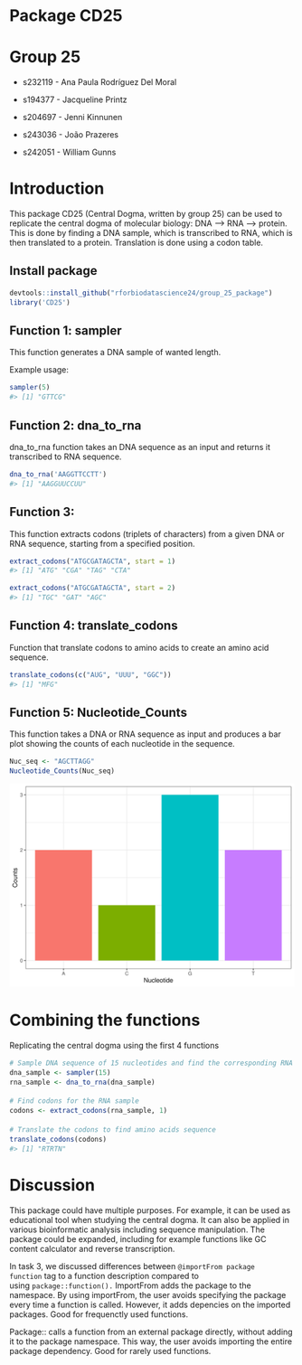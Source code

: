 Package CD25
================

# Group 25

- s232119 - Ana Paula Rodríguez Del Moral

- s194377 - Jacqueline Printz

- s204697 - Jenni Kinnunen

- s243036 - João Prazeres

- s242051 - William Gunns

# Introduction

This package CD25 (Central Dogma, written by group 25) can be used to
replicate the central dogma of molecular biology: DNA –\> RNA –\>
protein. This is done by finding a DNA sample, which is transcribed to
RNA, which is then translated to a protein. Translation is done using a
codon table.

## Install package

``` r
devtools::install_github("rforbiodatascience24/group_25_package")
library('CD25')
```

## Function 1: sampler

This function generates a DNA sample of wanted length.

Example usage:

``` r
sampler(5)
#> [1] "GTTCG"
```

## Function 2: dna_to_rna

dna_to_rna function takes an DNA sequence as an input and returns it
transcribed to RNA sequence.

``` r
dna_to_rna('AAGGTTCCTT')
#> [1] "AAGGUUCCUU"
```

## Function 3:

This function extracts codons (triplets of characters) from a given DNA
or RNA sequence, starting from a specified position.

``` r
extract_codons("ATGCGATAGCTA", start = 1)
#> [1] "ATG" "CGA" "TAG" "CTA"
```

``` r
extract_codons("ATGCGATAGCTA", start = 2)
#> [1] "TGC" "GAT" "AGC"
```

## Function 4: translate_codons

Function that translate codons to amino acids to create an amino acid
sequence.

``` r
translate_codons(c("AUG", "UUU", "GGC"))
#> [1] "MFG"
```

## Function 5: Nucleotide_Counts

This function takes a DNA or RNA sequence as input and produces a bar
plot showing the counts of each nucleotide in the sequence.

``` r
Nuc_seq <- "AGCTTAGG"
Nucleotide_Counts(Nuc_seq)
```

![](README_files/figure-gfm/unnamed-chunk-8-1.svg)<!-- -->

# Combining the functions

Replicating the central dogma using the first 4 functions

``` r
# Sample DNA sequence of 15 nucleotides and find the corresponding RNA sequence
dna_sample <- sampler(15)
rna_sample <- dna_to_rna(dna_sample)

# Find codons for the RNA sample
codons <- extract_codons(rna_sample, 1)

# Translate the codons to find amino acids sequence
translate_codons(codons)
#> [1] "RTRTN"
```

# Discussion

This package could have multiple purposes. For example, it can be used
as educational tool when studying the central dogma. It can also be
applied in various bioinformatic analysis including sequence
manipulation. The package could be expanded, including for example
functions like GC content calculator and reverse transcription.

In task 3, we discussed differences between
`@importFrom package function` tag to a function description compared to
using `package::function().` ImportFrom adds the package to the
namespace. By using importFrom, the user avoids specifying the package
every time a function is called. However, it adds depencies on the
imported packages. Good for frequenctly used functions.

Package:: calls a function from an external package directly, without
adding it to the package namespace. This way, the user avoids importing
the entire package dependency. Good for rarely used functions.
